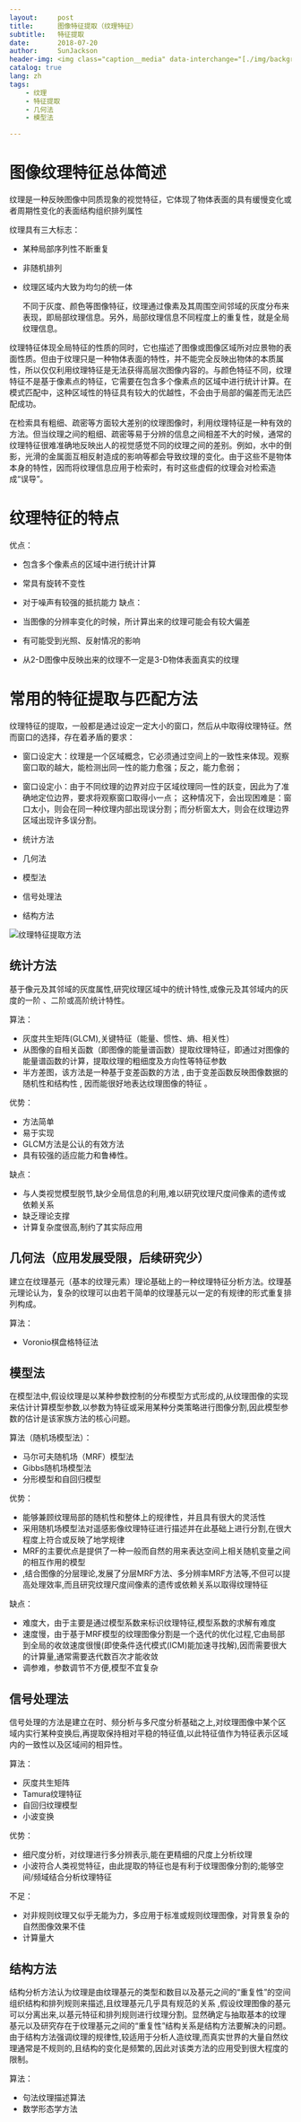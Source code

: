 ```yaml
---
layout:     post
title:      图像特征提取（纹理特征）
subtitle:   特征提取
date:       2018-07-20
author:     SunJackson
header-img: <img class="caption__media" data-interchange="[./img/background0.jpg,(small)], [./img/background0.jpg, (medium)], [./img/background0.jpg, (large)]">
catalog: true
lang: zh
tags:
    - 纹理
    - 特征提取
    - 几何法
    - 模型法

---
```



图像纹理特征总体简述
==

纹理是一种反映图像中同质现象的视觉特征，它体现了物体表面的具有缓慢变化或者周期性变化的表面结构组织排列属性

纹理具有三大标志：

- 某种局部序列性不断重复
- 非随机排列
- 纹理区域内大致为均匀的统一体

    不同于灰度、颜色等图像特征，纹理通过像素及其周围空间邻域的灰度分布来表现，即局部纹理信息。另外，局部纹理信息不同程度上的重复性，就是全局纹理信息。

纹理特征体现全局特征的性质的同时，它也描述了图像或图像区域所对应景物的表面性质。但由于纹理只是一种物体表面的特性，并不能完全反映出物体的本质属性，所以仅仅利用纹理特征是无法获得高层次图像内容的。与颜色特征不同，纹理特征不是基于像素点的特征，它需要在包含多个像素点的区域中进行统计计算。在模式匹配中，这种区域性的特征具有较大的优越性，不会由于局部的偏差而无法匹配成功。

在检索具有粗细、疏密等方面较大差别的纹理图像时，利用纹理特征是一种有效的方法。但当纹理之间的粗细、疏密等易于分辨的信息之间相差不大的时候，通常的纹理特征很难准确地反映出人的视觉感觉不同的纹理之间的差别。例如，水中的倒影，光滑的金属面互相反射造成的影响等都会导致纹理的变化。由于这些不是物体本身的特性，因而将纹理信息应用于检索时，有时这些虚假的纹理会对检索造成“误导”。


纹理特征的特点
==

优点： 

- 包含多个像素点的区域中进行统计计算
- 常具有旋转不变性
- 对于噪声有较强的抵抗能力
缺点：

- 当图像的分辨率变化的时候，所计算出来的纹理可能会有较大偏差
- 有可能受到光照、反射情况的影响
- 从2-D图像中反映出来的纹理不一定是3-D物体表面真实的纹理

常用的特征提取与匹配方法
==

纹理特征的提取，一般都是通过设定一定大小的窗口，然后从中取得纹理特征。然而窗口的选择，存在着矛盾的要求：

- 窗口设定大：纹理是一个区域概念，它必须通过空间上的一致性来体现。观察窗口取的越大，能检测出同一性的能力愈强；反之，能力愈弱；
- 窗口设定小：由于不同纹理的边界对应于区域纹理同一性的跃变，因此为了准确地定位边界，要求将观察窗口取得小一点；
这种情况下，会出现困难是：窗口太小，则会在同一种纹理内部出现误分割；而分析窗太大，则会在纹理边界区域出现许多误分割。


- 统计方法
- 几何法
- 模型法
- 信号处理法
- 结构方法


![纹理特征提取方法](wenlitezhengtiqu.jpg)


统计方法
--

基于像元及其邻域的灰度属性,研究纹理区域中的统计特性,或像元及其邻域内的灰度的一阶 、二阶或高阶统计特性。

算法：

- 灰度共生矩阵(GLCM),关键特征（能量、惯性、熵、相关性）
- 从图像的自相关函数（即图像的能量谱函数）提取纹理特征，即通过对图像的能量谱函数的计算，提取纹理的粗细度及方向性等特征参数
- 半方差图，该方法是一种基于变差函数的方法 , 由于变差函数反映图像数据的随机性和结构性 , 因而能很好地表达纹理图像的特征 。

优势：
- 方法简单
- 易于实现
- GLCM方法是公认的有效方法
- 具有较强的适应能力和鲁棒性。

缺点：
- 与人类视觉模型脱节,缺少全局信息的利用,难以研究纹理尺度间像素的遗传或依赖关系
- 缺乏理论支撑
- 计算复杂度很高,制约了其实际应用


几何法（应用发展受限，后续研究少）
--

建立在纹理基元（基本的纹理元素）理论基础上的一种纹理特征分析方法。纹理基元理论认为，复杂的纹理可以由若干简单的纹理基元以一定的有规律的形式重复排列构成。

算法：

- Voronio棋盘格特征法

模型法
--

在模型法中,假设纹理是以某种参数控制的分布模型方式形成的,从纹理图像的实现来估计计算模型参数,以参数为特征或采用某种分类策略进行图像分割,因此模型参数的估计是该家族方法的核心问题。

算法（随机场模型法）：

- 马尔可夫随机场（MRF）模型法
- Gibbs随机场模型法
- 分形模型和自回归模型

优势：

- 能够兼顾纹理局部的随机性和整体上的规律性，并且具有很大的灵活性
- 采用随机场模型法对遥感影像纹理特征进行描述并在此基础上进行分割,在很大程度上符合或反映了地学规律
- MRF的主要优点是提供了一种一般而自然的用来表达空间上相关随机变量之间的相互作用的模型
- ,结合图像的分层理论,发展了分层MRF方法、多分辨率MRF方法等,不但可以提高处理效率,而且研究纹理尺度间像素的遗传或依赖关系以取得纹理特征

缺点：

- 难度大，由于主要是通过模型系数来标识纹理特征,模型系数的求解有难度
- 速度慢，由于基于MRF模型的纹理图像分割是一个迭代的优化过程,它由局部到全局的收敛速度很慢(即使条件迭代模式(ICM)能加速寻找解),因而需要很大的计算量,通常需要迭代数百次才能收敛
- 调参难，参数调节不方便,模型不宜复杂


信号处理法
--

信号处理的方法是建立在时、频分析与多尺度分析基础之上,对纹理图像中某个区域内实行某种变换后,再提取保持相对平稳的特征值,以此特征值作为特征表示区域内的一致性以及区域间的相异性。

算法：
- 灰度共生矩阵
- Tamura纹理特征
- 自回归纹理模型
- 小波变换

优势：

- 细尺度分析，对纹理进行多分辨表示,能在更精细的尺度上分析纹理
- 小波符合人类视觉特征，由此提取的特征也是有利于纹理图像分割的;能够空间/频域结合分析纹理特征

不足：

- 对非规则纹理又似乎无能为力，多应用于标准或规则纹理图像，对背景复杂的自然图像效果不佳
- 计算量大


结构方法
--

结构分析方法认为纹理是由纹理基元的类型和数目以及基元之间的“重复性”的空间组织结构和排列规则来描述,且纹理基元几乎具有规范的关系 ,假设纹理图像的基元可以分离出来,以基元特征和排列规则进行纹理分割。显然确定与抽取基本的纹理基元以及研究存在于纹理基元之间的“重复性”结构关系是结构方法要解决的问题。由于结构方法强调纹理的规律性,较适用于分析人造纹理,而真实世界的大量自然纹理通常是不规则的,且结构的变化是频繁的,因此对该类方法的应用受到很大程度的限制。

算法：
- 句法纹理描述算法
- 数学形态学方法


